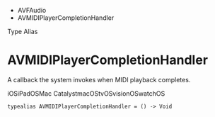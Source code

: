 

- AVFAudio
-  AVMIDIPlayerCompletionHandler 

Type Alias

# AVMIDIPlayerCompletionHandler

A callback the system invokes when MIDI playback completes.

iOSiPadOSMac CatalystmacOStvOSvisionOSwatchOS

``` source
typealias AVMIDIPlayerCompletionHandler = () -> Void
```

